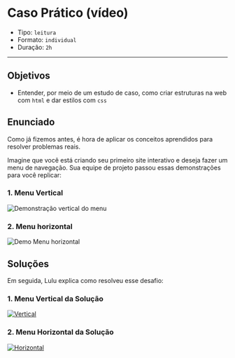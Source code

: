 # Caso Prático (vídeo)

- Tipo: `leitura`
- Formato: `individual`
- Duração: `2h`

***

## Objetivos

- Entender, por meio de um estudo de caso, como criar estruturas na web com
  `html` e dar estilos com `css`

## Enunciado

Como já fizemos antes, é hora de aplicar os conceitos aprendidos para resolver
problemas reais.

Imagine que você está criando seu primeiro site interativo e deseja fazer um
menu de navegação. Sua equipe de projeto passou essas demonstrações para você
replicar:

### 1. Menu Vertical

![Demonstra&#xE7;&#xE3;o vertical do menu](https://fotos.subefotos.com/3b523ebdaaa3e207adb555eaa26b8351o.gif)

### 2. Menu horizontal

![Demo Menu horizontal](https://fotos.subefotos.com/9da8149c853131e7e7282a30c9dc37e6o.gif)

## Soluções

Em seguida, Lulu explica como resolveu esse desafio:

### 1. Menu Vertical da Solução

[![Vertical](https://img.youtube.com/vi/tk6DAx5Crn4/0.jpg)](https://www.youtube.com/watch?v=tk6DAx5Crn4)

### 2. Menu Horizontal da Solução

[![Horizontal](https://img.youtube.com/vi/2brqbH94z40/0.jpg)](https://www.youtube.com/watch?v=2brqbH94z40)
